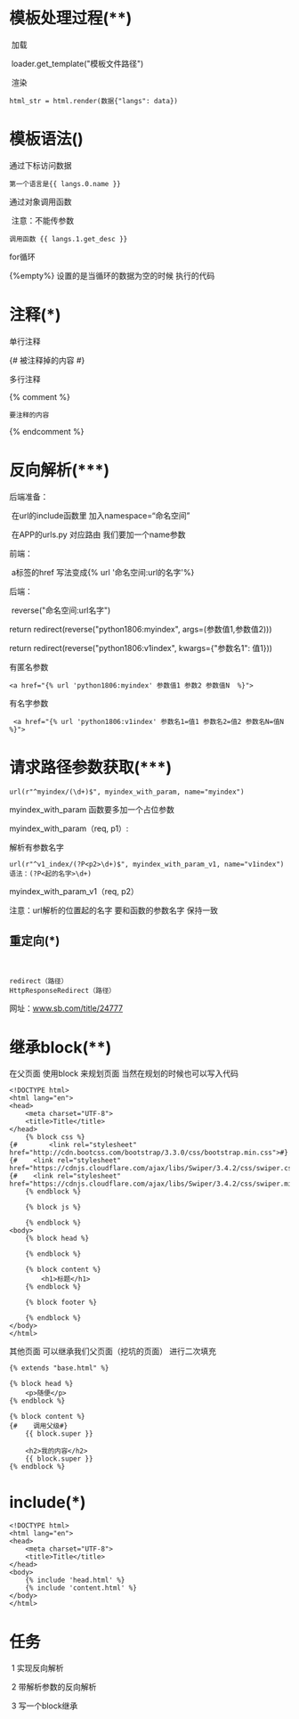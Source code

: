 # 模板处理过程(**)

​	加载

​	loader.get_template("模板文件路径")

​	渲染

```
html_str = html.render(数据{"langs": data})
```

# 模板语法()

通过下标访问数据

```
第一个语言是{{ langs.0.name }}
```

通过对象调用函数

​	注意：不能传参数

```
调用函数 {{ langs.1.get_desc }}
```

for循环

{%empty%} 设置的是当循环的数据为空的时候 执行的代码

# 注释(*)

单行注释

  {#  被注释掉的内容  #}

多行注释

  {% comment %}

  	要注释的内容

  {% endcomment %}

# 反向解析(***)

后端准备：

​	在url的include函数里 加入namespace=“命名空间”

​	在APP的urls.py 对应路由 我们要加一个name参数

前端：

​	a标签的href 写法变成{% url '命名空间:url的名字'%}

后端：

​	reverse("命名空间:url名字")

 return redirect(reverse("python1806:myindex", args=(参数值1,参数值2)))

 return redirect(reverse("python1806:v1index", kwargs={"参数名1": 值1}))

有匿名参数

```
<a href="{% url 'python1806:myindex' 参数值1 参数2 参数值N  %}">
```

有名字参数

~~~
 <a href="{% url 'python1806:v1index' 参数名1=值1 参数名2=值2 参数名N=值N  %}">
~~~



# 请求路径参数获取(***)

```
url(r"^myindex/(\d+)$", myindex_with_param, name="myindex")
```

myindex_with_param 函数要多加一个占位参数

myindex_with_param（req, p1）:



解析有参数名字

```
url(r"^v1_index/(?P<p2>\d+)$", myindex_with_param_v1, name="v1index")
语法：(?P<起的名字>\d+)
```

myindex_with_param_v1（req, p2）

注意：url解析的位置起的名字 要和函数的参数名字 保持一致

## 重定向(*)

​	

```
redirect（路径）
HttpResponseRedirect（路径）
```



网址：www.sb.com/title/24777

# 继承block(**)

在父页面 使用block 来规划页面 当然在规划的时候也可以写入代码

~~~
<!DOCTYPE html>
<html lang="en">
<head>
    <meta charset="UTF-8">
    <title>Title</title>
</head>
    {% block css %}
{#        <link rel="stylesheet" href="http://cdn.bootcss.com/bootstrap/3.3.0/css/bootstrap.min.css">#}
{#    <link rel="stylesheet" href="https://cdnjs.cloudflare.com/ajax/libs/Swiper/3.4.2/css/swiper.css">#}
{#    <link rel="stylesheet" href="https://cdnjs.cloudflare.com/ajax/libs/Swiper/3.4.2/css/swiper.min.css">#}
    {% endblock %}

    {% block js %}
    
    {% endblock %}
<body>
    {% block head %}
    
    {% endblock %}
    
    {% block content %}
        <h1>标题</h1>
    {% endblock %}
    
    {% block footer %}
    
    {% endblock %}
</body>
</html>
~~~

其他页面 可以继承我们父页面（挖坑的页面） 进行二次填充

~~~
{% extends "base.html" %}

{% block head %}
    <p>随便</p>
{% endblock %}

{% block content %}
{#    调用父级#}
    {{ block.super }}

    <h2>我的内容</h2>
    {{ block.super }}
{% endblock %}
~~~

# include(*)

~~~~
<!DOCTYPE html>
<html lang="en">
<head>
    <meta charset="UTF-8">
    <title>Title</title>
</head>
<body>
    {% include 'head.html' %}
    {% include 'content.html' %}
</body>
</html>
~~~~

# 任务

​	1 实现反向解析

​	2 带解析参数的反向解析

​	3 写一个block继承